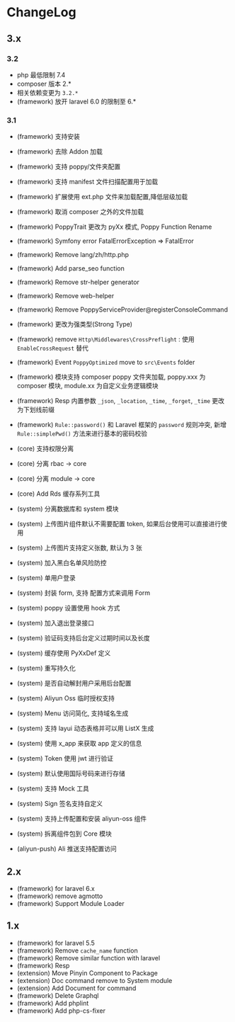 # ChangeLog

## 3.x

### 3.2

-   php 最低限制 7.4
-   composer 版本 2.\*
-   相关依赖变更为 `3.2.*`
-   (framework) 放开 laravel 6.0 的限制至 6.\*

### 3.1

-   (framework) 支持安装
-   (framework) 去除 Addon 加载
-   (framework) 支持 poppy/文件夹配置
-   (framework) 支持 manifest 文件扫描配置用于加载
-   (framework) 扩展使用 ext.php 文件来加载配置,降低层级加载
-   (framework) 取消 composer 之外的文件加载
-   (framework) PoppyTrait 更改为 pyXx 模式, Poppy Function Rename
-   (framework) Symfony error FatalErrorException => FatalError
-   (framework) Remove lang/zh/http.php
-   (framework) Add parse_seo function
-   (framework) Remove str-helper generator
-   (framework) Remove web-helper
-   (framework) Remove PoppyServiceProvider@registerConsoleCommand
-   (framework) 更改为强类型(Strong Type)
-   (framework) remove `Http\Middlewares\CrossPreflight` : 使用 `EnableCrossRequest` 替代
-   (framework) Event `PoppyOptimized` move to `src\Events` folder
-   (framework) 模块支持 composer poppy 文件夹加载, poppy.xxx 为 composer 模块, module.xx 为自定义业务逻辑模块
-   (framework) Resp 内置参数 `_json`, `_location`, `_time`, `_forget`, `_time` 更改为下划线前缀
-   (framework) `Rule::password()` 和 Laravel 框架的 `password` 规则冲突, 新增 `Rule::simplePwd()` 方法来进行基本的密码校验

-   (core) 支持权限分离
-   (core) 分离 rbac -> core
-   (core) 分离 module -> core
-   (core) Add Rds 缓存系列工具
-   (system) 分离数据库和 system 模块
-   (system) 上传图片组件默认不需要配置 token, 如果后台使用可以直接进行使用
-   (system) 上传图片支持定义张数, 默认为 3 张
-   (system) 加入黑白名单风险防控
-   (system) 单用户登录
-   (system) 封装 form, 支持 配置方式来调用 Form
-   (system) poppy 设置使用 hook 方式
-   (system) 加入退出登录接口
-   (system) 验证码支持后台定义过期时间以及长度
-   (system) 缓存使用 PyXxDef 定义
-   (system) 重写持久化
-   (system) 是否自动解封用户采用后台配置
-   (system) Aliyun Oss 临时授权支持
-   (system) Menu 访问简化, 支持域名生成
-   (system) 支持 layui 动态表格并可以用 ListX 生成
-   (system) 使用 x_app 来获取 app 定义的信息
-   (system) Token 使用 jwt 进行验证
-   (system) 默认使用国际号码来进行存储
-   (system) 支持 Mock 工具
-   (system) Sign 签名支持自定义
-   (system) 支持上传配置和安装 aliyun-oss 组件
-   (system) 拆离组件包到 Core 模块
-   (aliyun-push) Ali 推送支持配置访问

## 2.x

-   (framework) for laravel 6.x
-   (framework) remove agmotto
-   (framework) Support Module Loader

## 1.x

-   (framework) for laravel 5.5
-   (framework) Remove `cache_name` function
-   (framework) Remove similar function with laravel
-   (framework) Resp
-   (extension) Move Pinyin Component to Package
-   (extension) Doc command remove to System module
-   (extension) Add Document for command
-   (framework) Delete Graphql
-   (framework) Add phplint
-   (framework) Add php-cs-fixer
